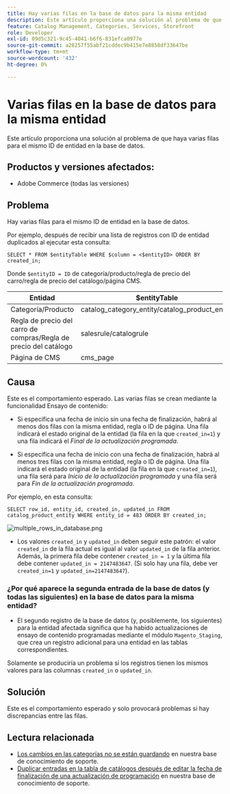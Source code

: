 ```yaml
---
title: Hay varias filas en la base de datos para la misma entidad
description: Este artículo proporciona una solución al problema de que haya varias filas para el mismo ID de entidad en la base de datos.
feature: Catalog Management, Categories, Services, Storefront
role: Developer
exl-id: 09d5c321-9c45-4041-b6f6-831efca0977e
source-git-commit: a28257f55abf21cddec9b415e7e8858df33647be
workflow-type: tm+mt
source-wordcount: '432'
ht-degree: 0%

---
```


# Varias filas en la base de datos para la misma entidad

Este artículo proporciona una solución al problema de que haya varias filas para el mismo ID de entidad en la base de datos.

## Productos y versiones afectados:

* Adobe Commerce (todas las versiones)

## Problema

Hay varias filas para el mismo ID de entidad en la base de datos.

Por ejemplo, después de recibir una lista de registros con ID de entidad duplicados al ejecutar esta consulta:

```
SELECT * FROM $entityTable WHERE $column = <$entityID> ORDER BY created_in;
```

Donde `$entityID = ID` de categoría/producto/regla de precio del carro/regla de precio del catálogo/página CMS.

| Entidad | $entityTable | $column |
|------------------|-----------------------------------|------------------|
| Categoría/Producto | catalog_category_entity/catalog_product_entity | entity_id |
| Regla de precio del carro de compras/Regla de precio del catálogo | salesrule/catalogrule | rule_id |
| Página de CMS | cms_page | page_id |

## Causa

Este es el comportamiento esperado. Las varias filas se crean mediante la funcionalidad Ensayo de contenido:

* Si especifica una fecha de inicio sin una fecha de finalización, habrá al menos dos filas con la misma entidad, regla o ID de página. Una fila indicará el estado original de la entidad (la fila en la que `created_in=1`) y una fila indicará el *Final de la actualización programada*.

* Si especifica una fecha de inicio con una fecha de finalización, habrá al menos tres filas con la misma entidad, regla o ID de página. Una fila indicará el estado original de la entidad (la fila en la que `created_in=1`), una fila será para *Inicio de la actualización programada* y una fila será para *Fin de la actualización programada*.

Por ejemplo, en esta consulta:

```
SELECT row_id, entity_id, created_in, updated_in FROM catalog_product_entity WHERE entity_id = 483 ORDER BY created_in;
```

![multiple_rows_in_database.png](assets/multiple_rows_in_database.png)

* Los valores `created_in` y `updated_in` deben seguir este patrón: el valor `created_in` de la fila actual es igual al valor `updated_in` de la fila anterior. Además, la primera fila debe contener `created_in = 1` y la última fila debe contener `updated_in = 2147483647`. (Si solo hay una fila, debe ver `created_in=1` y `updated_in=2147483647`).

### ¿Por qué aparece la segunda entrada de la base de datos (y todas las siguientes) en la base de datos para la misma entidad?

* El segundo registro de la base de datos (y, posiblemente, los siguientes) para la entidad afectada significa que ha habido actualizaciones de ensayo de contenido programadas mediante el módulo `Magento_Staging`, que crea un registro adicional para una entidad en las tablas correspondientes.

Solamente se produciría un problema si los registros tienen los mismos valores para las columnas `created_in` o `updated_in`.

## Solución

Este es el comportamiento esperado y solo provocará problemas si hay discrepancias entre las filas.

## Lectura relacionada

* [Los cambios en las categorías no se están guardando](https://experienceleague.adobe.com/docs/commerce-knowledge-base/kb/troubleshooting/miscellaneous/changes-to-categories-are-not-being-saved.html) en nuestra base de conocimiento de soporte.
* [Duplicar entradas en la tabla de catálogos después de editar la fecha de finalización de una actualización de programación](https://experienceleague.adobe.com/docs/commerce-knowledge-base/kb/troubleshooting/known-issues-patches-attached/duplicate-entries-in-the-catalogrule-table-after-editing-the-end-date-of-a-schedule-update.html) en nuestra base de conocimiento de soporte.

